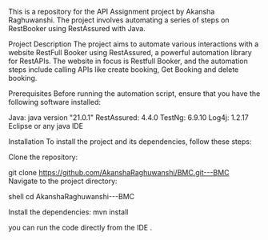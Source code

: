 This is a repository for the API Assignment project by Akansha Raghuwanshi. The project involves automating a series of steps on RestBooker using RestAssured with Java.

Project Description The project aims to automate various interactions with a website RestFull Booker using RestAssured, a powerful automation library for RestAPIs. The website in focus is Restfull Booker, and the automation steps include calling APIs like create booking, Get Booking and delete booking.

Prerequisites Before running the automation script, ensure that you have the following software installed:

Java: java version "21.0.1" RestAssured: 4.4.0 TestNg: 6.9.10 Log4j: 1.2.17 Eclipse or any java IDE

Installation To install the project and its dependencies, follow these steps:

Clone the repository:

git clone https://github.com/AkanshaRaghuwanshi/BMC.git---BMC Navigate to the project directory:

shell cd AkanshaRaghuwanshi---BMC

Install the dependencies: mvn install

you can run the code directly from the IDE .
